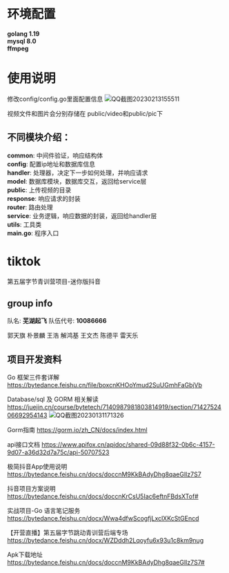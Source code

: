 # 环境配置
**golang 1.19**  
**mysql 8.0**  
**ffmpeg**

# 使用说明
修改config/config.go里面配置信息
![QQ截图20230213155511](https://user-images.githubusercontent.com/57628827/218401417-b5361576-774e-4fb6-ad22-8df456bc8060.png)

视频文件和图片会分别存储在 public/video和public/pic下

## 不同模块介绍：

 **common**: 中间件验证，响应结构体  
 **config**: 配置ip地址和数据库信息  
 **handler**: 处理器，决定下一步如何处理，并响应请求  
 **model**: 数据库模块，数据库交互，返回给service层  
 **public**: 上传视频的目录  
 **response**: 响应请求的封装  
 **router**: 路由处理  
 **service**: 业务逻辑，响应数据的封装，返回给handler层  
 **utils**:  工具类  
 **main.go**:  程序入口  

# tiktok
第五届字节青训营项目-迷你版抖音
## group info
队名: **芜湖起飞**
队伍代号: **10086666**

郭天旗
朴景麟
王浩
解鸿基
王文杰
陈德平
雷天乐

## 项目开发资料
Go 框架三件套详解
https://bytedance.feishu.cn/file/boxcnKHOoYmud2SuUGmhFaGbjVb

Database/sql 及 GORM 相关解读
https://juejin.cn/course/bytetech/7140987981803814919/section/7142752406692954143
![QQ截图20230131171326](https://user-images.githubusercontent.com/57628827/215717992-279ec244-7f8f-4108-9b7e-c540a8752ad2.png)

Gorm指南
https://gorm.io/zh_CN/docs/index.html

api接口文档
https://www.apifox.cn/apidoc/shared-09d88f32-0b6c-4157-9d07-a36d32d7a75c/api-50707523

极简抖音App使用说明
https://bytedance.feishu.cn/docs/doccnM9KkBAdyDhg8qaeGlIz7S7

抖音项目方案说明
https://bytedance.feishu.cn/docs/doccnKrCsU5Iac6eftnFBdsXTof#

实战项目-Go 语言笔记服务
https://bytedance.feishu.cn/docx/Wwa4dfwScogfjLxclXKcStGEncd

【开营直播】第五届字节跳动青训营后端专场 
https://bytedance.feishu.cn/docx/WZDddh2Lqoyfu6x93u1c8km9nug

Apk下载地址
https://bytedance.feishu.cn/docs/doccnM9KkBAdyDhg8qaeGlIz7S7#
